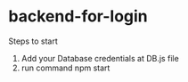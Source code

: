 # backend-for-login

Steps to start 

1) Add your Database credentials at DB.js file
2) run command npm start 
